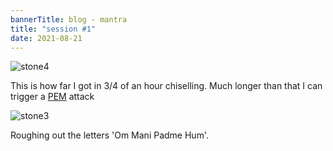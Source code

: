 ```yaml
---
bannerTitle: blog - mantra
title: "session #1"
date: 2021-08-21
---
```


![stone4](/images/mani/mani10/stone4.jpg)  

This is how far I got in 3/4 of an hour chiselling. Much longer than that I can
trigger a [PEM](https://en.wikipedia.org/wiki/Post-exertional_malaise) attack


![stone3](/images/mani/mani10/stone3.jpg)  

Roughing out the letters 'Om Mani Padme Hum'.
